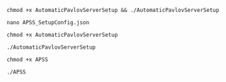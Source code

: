 ```
chmod +x AutomaticPavlovServerSetup && ./AutomaticPavlovServerSetup
```

```
nano APSS_SetupConfig.json
```

```
chmod +x AutomaticPavlovServerSetup
```
```
./AutomaticPavlovServerSetup
```

```
chmod +x APSS
```
```
./APSS
```